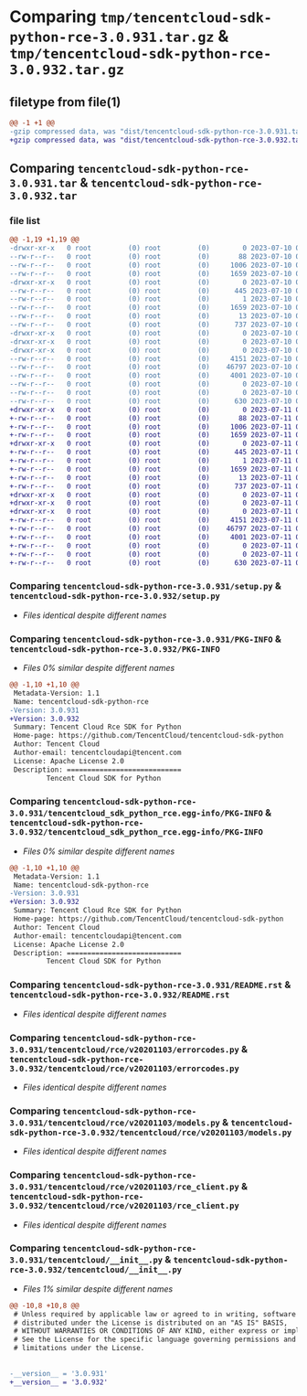 # Comparing `tmp/tencentcloud-sdk-python-rce-3.0.931.tar.gz` & `tmp/tencentcloud-sdk-python-rce-3.0.932.tar.gz`

## filetype from file(1)

```diff
@@ -1 +1 @@
-gzip compressed data, was "dist/tencentcloud-sdk-python-rce-3.0.931.tar", last modified: Mon Jul 10 00:49:02 2023, max compression
+gzip compressed data, was "dist/tencentcloud-sdk-python-rce-3.0.932.tar", last modified: Tue Jul 11 00:54:28 2023, max compression
```

## Comparing `tencentcloud-sdk-python-rce-3.0.931.tar` & `tencentcloud-sdk-python-rce-3.0.932.tar`

### file list

```diff
@@ -1,19 +1,19 @@
-drwxr-xr-x   0 root         (0) root         (0)        0 2023-07-10 00:49:02.000000 tencentcloud-sdk-python-rce-3.0.931/
--rw-r--r--   0 root         (0) root         (0)       88 2023-07-10 00:49:02.000000 tencentcloud-sdk-python-rce-3.0.931/setup.cfg
--rw-r--r--   0 root         (0) root         (0)     1006 2023-07-10 00:49:02.000000 tencentcloud-sdk-python-rce-3.0.931/setup.py
--rw-r--r--   0 root         (0) root         (0)     1659 2023-07-10 00:49:02.000000 tencentcloud-sdk-python-rce-3.0.931/PKG-INFO
-drwxr-xr-x   0 root         (0) root         (0)        0 2023-07-10 00:49:02.000000 tencentcloud-sdk-python-rce-3.0.931/tencentcloud_sdk_python_rce.egg-info/
--rw-r--r--   0 root         (0) root         (0)      445 2023-07-10 00:49:02.000000 tencentcloud-sdk-python-rce-3.0.931/tencentcloud_sdk_python_rce.egg-info/SOURCES.txt
--rw-r--r--   0 root         (0) root         (0)        1 2023-07-10 00:49:02.000000 tencentcloud-sdk-python-rce-3.0.931/tencentcloud_sdk_python_rce.egg-info/dependency_links.txt
--rw-r--r--   0 root         (0) root         (0)     1659 2023-07-10 00:49:02.000000 tencentcloud-sdk-python-rce-3.0.931/tencentcloud_sdk_python_rce.egg-info/PKG-INFO
--rw-r--r--   0 root         (0) root         (0)       13 2023-07-10 00:49:02.000000 tencentcloud-sdk-python-rce-3.0.931/tencentcloud_sdk_python_rce.egg-info/top_level.txt
--rw-r--r--   0 root         (0) root         (0)      737 2023-07-10 00:49:02.000000 tencentcloud-sdk-python-rce-3.0.931/README.rst
-drwxr-xr-x   0 root         (0) root         (0)        0 2023-07-10 00:49:02.000000 tencentcloud-sdk-python-rce-3.0.931/tencentcloud/
-drwxr-xr-x   0 root         (0) root         (0)        0 2023-07-10 00:49:02.000000 tencentcloud-sdk-python-rce-3.0.931/tencentcloud/rce/
-drwxr-xr-x   0 root         (0) root         (0)        0 2023-07-10 00:49:02.000000 tencentcloud-sdk-python-rce-3.0.931/tencentcloud/rce/v20201103/
--rw-r--r--   0 root         (0) root         (0)     4151 2023-07-10 00:49:02.000000 tencentcloud-sdk-python-rce-3.0.931/tencentcloud/rce/v20201103/errorcodes.py
--rw-r--r--   0 root         (0) root         (0)    46797 2023-07-10 00:49:02.000000 tencentcloud-sdk-python-rce-3.0.931/tencentcloud/rce/v20201103/models.py
--rw-r--r--   0 root         (0) root         (0)     4001 2023-07-10 00:49:02.000000 tencentcloud-sdk-python-rce-3.0.931/tencentcloud/rce/v20201103/rce_client.py
--rw-r--r--   0 root         (0) root         (0)        0 2023-07-10 00:49:02.000000 tencentcloud-sdk-python-rce-3.0.931/tencentcloud/rce/v20201103/__init__.py
--rw-r--r--   0 root         (0) root         (0)        0 2023-07-10 00:49:02.000000 tencentcloud-sdk-python-rce-3.0.931/tencentcloud/rce/__init__.py
--rw-r--r--   0 root         (0) root         (0)      630 2023-07-10 00:49:02.000000 tencentcloud-sdk-python-rce-3.0.931/tencentcloud/__init__.py
+drwxr-xr-x   0 root         (0) root         (0)        0 2023-07-11 00:54:28.000000 tencentcloud-sdk-python-rce-3.0.932/
+-rw-r--r--   0 root         (0) root         (0)       88 2023-07-11 00:54:28.000000 tencentcloud-sdk-python-rce-3.0.932/setup.cfg
+-rw-r--r--   0 root         (0) root         (0)     1006 2023-07-11 00:54:28.000000 tencentcloud-sdk-python-rce-3.0.932/setup.py
+-rw-r--r--   0 root         (0) root         (0)     1659 2023-07-11 00:54:28.000000 tencentcloud-sdk-python-rce-3.0.932/PKG-INFO
+drwxr-xr-x   0 root         (0) root         (0)        0 2023-07-11 00:54:28.000000 tencentcloud-sdk-python-rce-3.0.932/tencentcloud_sdk_python_rce.egg-info/
+-rw-r--r--   0 root         (0) root         (0)      445 2023-07-11 00:54:28.000000 tencentcloud-sdk-python-rce-3.0.932/tencentcloud_sdk_python_rce.egg-info/SOURCES.txt
+-rw-r--r--   0 root         (0) root         (0)        1 2023-07-11 00:54:28.000000 tencentcloud-sdk-python-rce-3.0.932/tencentcloud_sdk_python_rce.egg-info/dependency_links.txt
+-rw-r--r--   0 root         (0) root         (0)     1659 2023-07-11 00:54:28.000000 tencentcloud-sdk-python-rce-3.0.932/tencentcloud_sdk_python_rce.egg-info/PKG-INFO
+-rw-r--r--   0 root         (0) root         (0)       13 2023-07-11 00:54:28.000000 tencentcloud-sdk-python-rce-3.0.932/tencentcloud_sdk_python_rce.egg-info/top_level.txt
+-rw-r--r--   0 root         (0) root         (0)      737 2023-07-11 00:54:28.000000 tencentcloud-sdk-python-rce-3.0.932/README.rst
+drwxr-xr-x   0 root         (0) root         (0)        0 2023-07-11 00:54:28.000000 tencentcloud-sdk-python-rce-3.0.932/tencentcloud/
+drwxr-xr-x   0 root         (0) root         (0)        0 2023-07-11 00:54:28.000000 tencentcloud-sdk-python-rce-3.0.932/tencentcloud/rce/
+drwxr-xr-x   0 root         (0) root         (0)        0 2023-07-11 00:54:28.000000 tencentcloud-sdk-python-rce-3.0.932/tencentcloud/rce/v20201103/
+-rw-r--r--   0 root         (0) root         (0)     4151 2023-07-11 00:54:28.000000 tencentcloud-sdk-python-rce-3.0.932/tencentcloud/rce/v20201103/errorcodes.py
+-rw-r--r--   0 root         (0) root         (0)    46797 2023-07-11 00:54:28.000000 tencentcloud-sdk-python-rce-3.0.932/tencentcloud/rce/v20201103/models.py
+-rw-r--r--   0 root         (0) root         (0)     4001 2023-07-11 00:54:28.000000 tencentcloud-sdk-python-rce-3.0.932/tencentcloud/rce/v20201103/rce_client.py
+-rw-r--r--   0 root         (0) root         (0)        0 2023-07-11 00:54:28.000000 tencentcloud-sdk-python-rce-3.0.932/tencentcloud/rce/v20201103/__init__.py
+-rw-r--r--   0 root         (0) root         (0)        0 2023-07-11 00:54:28.000000 tencentcloud-sdk-python-rce-3.0.932/tencentcloud/rce/__init__.py
+-rw-r--r--   0 root         (0) root         (0)      630 2023-07-11 00:54:28.000000 tencentcloud-sdk-python-rce-3.0.932/tencentcloud/__init__.py
```

### Comparing `tencentcloud-sdk-python-rce-3.0.931/setup.py` & `tencentcloud-sdk-python-rce-3.0.932/setup.py`

 * *Files identical despite different names*

### Comparing `tencentcloud-sdk-python-rce-3.0.931/PKG-INFO` & `tencentcloud-sdk-python-rce-3.0.932/PKG-INFO`

 * *Files 0% similar despite different names*

```diff
@@ -1,10 +1,10 @@
 Metadata-Version: 1.1
 Name: tencentcloud-sdk-python-rce
-Version: 3.0.931
+Version: 3.0.932
 Summary: Tencent Cloud Rce SDK for Python
 Home-page: https://github.com/TencentCloud/tencentcloud-sdk-python
 Author: Tencent Cloud
 Author-email: tencentcloudapi@tencent.com
 License: Apache License 2.0
 Description: ============================
         Tencent Cloud SDK for Python
```

### Comparing `tencentcloud-sdk-python-rce-3.0.931/tencentcloud_sdk_python_rce.egg-info/PKG-INFO` & `tencentcloud-sdk-python-rce-3.0.932/tencentcloud_sdk_python_rce.egg-info/PKG-INFO`

 * *Files 0% similar despite different names*

```diff
@@ -1,10 +1,10 @@
 Metadata-Version: 1.1
 Name: tencentcloud-sdk-python-rce
-Version: 3.0.931
+Version: 3.0.932
 Summary: Tencent Cloud Rce SDK for Python
 Home-page: https://github.com/TencentCloud/tencentcloud-sdk-python
 Author: Tencent Cloud
 Author-email: tencentcloudapi@tencent.com
 License: Apache License 2.0
 Description: ============================
         Tencent Cloud SDK for Python
```

### Comparing `tencentcloud-sdk-python-rce-3.0.931/README.rst` & `tencentcloud-sdk-python-rce-3.0.932/README.rst`

 * *Files identical despite different names*

### Comparing `tencentcloud-sdk-python-rce-3.0.931/tencentcloud/rce/v20201103/errorcodes.py` & `tencentcloud-sdk-python-rce-3.0.932/tencentcloud/rce/v20201103/errorcodes.py`

 * *Files identical despite different names*

### Comparing `tencentcloud-sdk-python-rce-3.0.931/tencentcloud/rce/v20201103/models.py` & `tencentcloud-sdk-python-rce-3.0.932/tencentcloud/rce/v20201103/models.py`

 * *Files identical despite different names*

### Comparing `tencentcloud-sdk-python-rce-3.0.931/tencentcloud/rce/v20201103/rce_client.py` & `tencentcloud-sdk-python-rce-3.0.932/tencentcloud/rce/v20201103/rce_client.py`

 * *Files identical despite different names*

### Comparing `tencentcloud-sdk-python-rce-3.0.931/tencentcloud/__init__.py` & `tencentcloud-sdk-python-rce-3.0.932/tencentcloud/__init__.py`

 * *Files 1% similar despite different names*

```diff
@@ -10,8 +10,8 @@
 # Unless required by applicable law or agreed to in writing, software
 # distributed under the License is distributed on an "AS IS" BASIS,
 # WITHOUT WARRANTIES OR CONDITIONS OF ANY KIND, either express or implied.
 # See the License for the specific language governing permissions and
 # limitations under the License.
 
 
-__version__ = '3.0.931'
+__version__ = '3.0.932'
```

